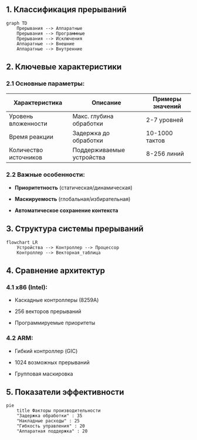 ## 1. Классификация прерываний
```mermaid
graph TD
    Прерывания --> Аппаратные
    Прерывания --> Программные
    Прерывания --> Исключения
    Аппаратные --> Внешние
    Аппаратные --> Внутренние
```
## 2. Ключевые характеристики

### 2.1 Основные параметры:

|Характеристика|Описание|Примеры значений|
|---|---|---|
|Уровень вложенности|Макс. глубина обработки|2-7 уровней|
|Время реакции|Задержка до обработки|10-1000 тактов|
|Количество источников|Поддерживаемые устройства|8-256 линий|

### 2.2 Важные особенности:

- **Приоритетность** (статическая/динамическая)
    
- **Маскируемость** (глобальная/избирательная)
    
- **Автоматическое сохранение контекста**
    

## 3. Структура системы прерываний
```mermaid
flowchart LR
    Устройства --> Контроллер --> Процессор
    Контроллер --> Векторная_таблица
```
## 4. Сравнение архитектур

### 4.1 x86 (Intel):

- Каскадные контроллеры (8259A)
    
- 256 векторов прерываний
    
- Программируемые приоритеты
    

### 4.2 ARM:

- Гибкий контроллер (GIC)
    
- 1024 возможных прерываний
    
- Групповая маскировка
    

## 5. Показатели эффективности
```mermaid
pie
    title Факторы производительности
    "Задержка обработки" : 35
    "Накладные расходы" : 25
    "Гибкость управления" : 20
    "Аппаратная поддержка" : 20
```
